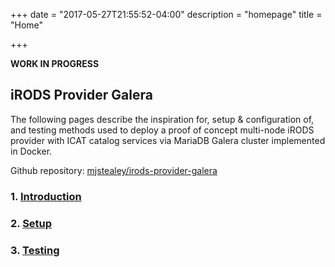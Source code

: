 +++
date = "2017-05-27T21:55:52-04:00"
description = "homepage"
title = "Home"

+++

**WORK IN PROGRESS**

## iRODS Provider Galera

The following pages describe the inspiration for, setup & configuration of, and testing methods used to deploy a proof of concept multi-node iRODS provider with ICAT catalog services via MariaDB Galera cluster implemented in Docker.

Github repository: [mjstealey/irods-provider-galera](https://github.com/mjstealey/irods-provider-galera)

### 1. [Introduction]({{<baseurl>}}/introduction)

### 2. [Setup]({{<baseurl>}}/setup)

### 3. [Testing]({{<baseurl>}}/testing)
